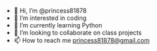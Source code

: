 - 👋 Hi, I’m @princess81878
- 👀 I’m interested in coding
- 🌱 I’m currently learning Python
- 💞️ I’m looking to collaborate on class projects
- 📫 How to reach me princess81878@gmail.com

<!---
princess81878/princess81878 is a ✨ special ✨ repository because its `README.md` (this file) appears on your GitHub profile.
You can click the Preview link to take a look at your changes.
--->
